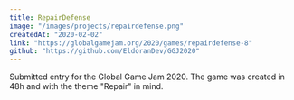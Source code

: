 ```yaml
---
title: RepairDefense
image: "/images/projects/repairdefense.png"
createdAt: "2020-02-02"
link: "https://globalgamejam.org/2020/games/repairdefense-8"
github: "https://github.com/EldoranDev/GGJ2020"
---
```


Submitted entry for the Global Game Jam 2020. The game was created in 48h and with the theme "Repair" in mind.